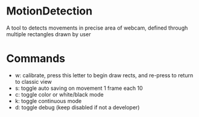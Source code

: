 MotionDetection
===============

A tool to detects movements in precise area of webcam, defined through multiple rectangles drawn by user

Commands
===

* w: calibrate, press this letter to begin draw rects, and re-press to return to classic view
* s: toggle auto saving on movement 1 frame each 10
* c: toggle color or white/black mode
* k: toggle continuous mode
* d: toggle debug (keep disabled if not a developer)
